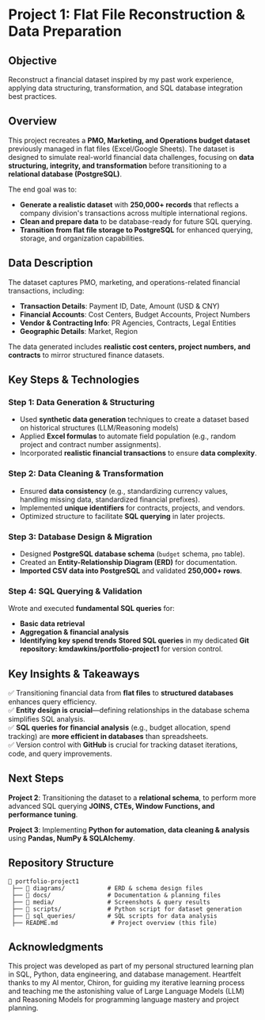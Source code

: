 
# **Project 1: Flat File Reconstruction & Data Preparation**

## **Objective**
Reconstruct a financial dataset inspired by my past work experience, applying data structuring, transformation, and SQL database integration best practices.  

## **Overview**  
This project recreates a **PMO, Marketing, and Operations budget dataset** previously managed in flat files (Excel/Google Sheets). The dataset is designed to simulate real-world financial data challenges, focusing on **data structuring, integrity, and transformation** before transitioning to a **relational database (PostgreSQL)**.

The end goal was to:
- **Generate a realistic dataset** with **250,000+ records** that reflects a company division's transactions across multiple international regions.
- **Clean and prepare data** to be database-ready for future SQL querying.
- **Transition from flat file storage to PostgreSQL** for enhanced querying, storage, and organization capabilities.


## **Data Description**
The dataset captures PMO, marketing, and operations-related financial transactions, including:
- **Transaction Details**: Payment ID, Date, Amount (USD & CNY)
- **Financial Accounts**: Cost Centers, Budget Accounts, Project Numbers
- **Vendor & Contracting Info**: PR Agencies, Contracts, Legal Entities
- **Geographic Details**: Market, Region

The data generated includes **realistic cost centers, project numbers, and contracts** to mirror structured finance datasets.


## **Key Steps & Technologies**
### **Step 1: Data Generation & Structuring**
- Used **synthetic data generation** techniques to create a dataset based on historical structures (LLM/Reasoning models)  
- Applied **Excel formulas** to automate field population (e.g., random project and contract number assignments).  
- Incorporated **realistic financial transactions** to ensure **data complexity**.

### **Step 2: Data Cleaning & Transformation**
- Ensured **data consistency** (e.g., standardizing currency values, handling missing data, standardized financial prefixes).  
- Implemented **unique identifiers** for contracts, projects, and vendors.  
- Optimized structure to facilitate **SQL querying** in later projects.

### **Step 3: Database Design & Migration**
- Designed **PostgreSQL database schema** (`budget` schema, `pmo` table).  
- Created an **Entity-Relationship Diagram (ERD)** for documentation.  
- **Imported CSV data into PostgreSQL** and validated **250,000+ rows**.  

### **Step 4: SQL Querying & Validation**
Wrote and executed **fundamental SQL queries** for:  
   - **Basic data retrieval**
   - **Aggregation & financial analysis**
   - **Identifying key spend trends**
**Stored SQL queries** in my dedicated **Git repository: kmdawkins/portfolio-project1** for version control.


## **Key Insights & Takeaways**
✅ Transitioning financial data from **flat files** to **structured databases** enhances query efficiency.  
✅ **Entity design is crucial**—defining relationships in the database schema simplifies SQL analysis.  
✅ **SQL queries for financial analysis** (e.g., budget allocation, spend tracking) are **more efficient in databases** than spreadsheets.  
✅ Version control with **GitHub** is crucial for tracking dataset iterations, code, and query improvements.  


## **Next Steps**
**Project 2**: Transitioning the dataset to a **relational schema**, to perform more advanced SQL querying **JOINS, CTEs, Window Functions, and performance tuning**.  

**Project 3**: Implementing **Python for automation, data cleaning & analysis** using **Pandas, NumPy & SQLAlchemy**.  

## **Repository Structure**
```
📂 portfolio-project1
 ├── 📂 diagrams/            # ERD & schema design files
 ├── 📂 docs/                # Documentation & planning files
 ├── 📂 media/               # Screenshots & query results
 ├── 📂 scripts/             # Python script for dataset generation
 ├── 📂 sql_queries/         # SQL scripts for data analysis
 ├── README.md               # Project overview (this file)
```


## **Acknowledgments**
This project was developed as part of my personal structured learning plan in SQL, Python, data engineering, and database management. Heartfelt thanks to my AI mentor, Chiron, for guiding my iterative learning process and teaching me the astonishing value of Large Language Models (LLM) and Reasoning Models for programming language mastery and project planning.